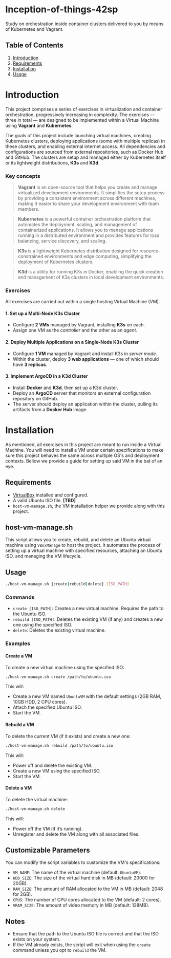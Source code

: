 # Inception-of-things-42sp
Study on orchestration inside container clusters delivered to you by means of Kubernetes and Vagrant.

## Table of Contents
1. [Introduction](#introduction)
2. [Requirements](#requirements)
3. [Installation](#installation)
4. [Usage](#usage)

# Introduction
This project comprises a series of exercises in virtualization and container orchestration, progressively increasing in complexity. The exercises — three in total — are designed to be implemented within a Virtual Machine using **Vagrant** and **Kubernetes**.

The goals of this project include launching virtual machines, creating Kubernetes clusters, deploying applications (some with multiple replicas) in these clusters, and enabling external internet access. All dependencies and configurations are sourced from external repositories, such as Docker Hub and GitHub. The clusters are setup and managed either by Kubernetes itself or its lightweight distributions, **K3s** and **K3d**.

### Key concepts

> **Vagrant** is an open-source tool that helps you create and manage virtualized development environments. It simplifies the setup process by providing a consistent environment across different machines, making it easier to share your development environment with team members.

> **Kubernetes** is a powerful container orchestration platform that automates the deployment, scaling, and management of containerized applications. It allows you to manage applications running in a distributed environment and provides features for load balancing, service discovery, and scaling.

> **K3s** is a lightweight Kubernetes distribution designed for resource-constrained environments and edge computing, simplifying the deployment of Kubernetes clusters.

> **K3d** is a utility for running K3s in Docker, enabling the quick creation and management of K3s clusters in local development environments.

### Exercises
All exercises are carried out within a single hosting Virtual Machine (VM).

#### 1. Set up a Multi-Node K3s Cluster
- Configure **2 VMs** managed by Vagrant, installing **K3s** on each.
- Assign one VM as the *controller* and the other as an *agent*.

#### 2. Deploy Multiple Applications on a Single-Node K3s Cluster
- Configure **1 VM** managed by Vagrant and install K3s in *server mode*.
- Within the cluster, deploy **3 web applications** — one of which should have **3 replicas**.

#### 3. Implement ArgoCD in a K3d Cluster
- Install **Docker** and **K3d**, then set up a K3d cluster.
- Deploy an **ArgoCD** server that monitors an external configuration repository on GitHub.
- The server should deploy an application within the cluster, pulling its artifacts from a **Docker Hub** image.

# Installation
As mentioned, all exercises in this project are meant to run inside a Virtual Machine. You will need to install a VM under certain specifications to make sure this project behaves the same across multiple OS's and deployment contexts. Bellow we provide a guide for setting up said VM in the bat of an eye.

## Requirements

- [VirtualBox](https://www.virtualbox.org/) installed and configured.
- A valid Ubuntu ISO file. **[TBD]**
- `host-vm-manage.sh`, the VM installation helper we provide along with this project.

## host-vm-manage.sh

This script allows you to create, rebuild, and delete an Ubuntu virtual machine using `VBoxManage` to host the project. It automates the process of setting up a virtual machine with specified resources, attaching an Ubuntu ISO, and managing the VM lifecycle.

## Usage

```bash
./host-vm-manage.sh {create|rebuild|delete} [ISO_PATH]
```

### Commands

- `create [ISO_PATH]`: Creates a new virtual machine. Requires the path to the Ubuntu ISO.
- `rebuild [ISO_PATH]`: Deletes the existing VM (if any) and creates a new one using the specified ISO.
- `delete`: Deletes the existing virtual machine.

### Examples

#### Create a VM

To create a new virtual machine using the specified ISO:

```bash
./host-vm-manage.sh create /path/to/ubuntu.iso
```

This will:
- Create a new VM named `UbuntuVM` with the default settings (2GB RAM, 10GB HDD, 2 CPU cores).
- Attach the specified Ubuntu ISO.
- Start the VM.

#### Rebuild a VM

To delete the current VM (if it exists) and create a new one:

```bash
./host-vm-manage.sh rebuild /path/to/ubuntu.iso
```

This will:
- Power off and delete the existing VM.
- Create a new VM using the specified ISO.
- Start the VM.

#### Delete a VM

To delete the virtual machine:

```bash
./host-vm-manage.sh delete
```

This will:
- Power off the VM (if it’s running).
- Unregister and delete the VM along with all associated files.

## Customizable Parameters

You can modify the script variables to customize the VM's specifications:

- `VM_NAME`: The name of the virtual machine (default: `UbuntuVM`).
- `HDD_SIZE`: The size of the virtual hard disk in MB (default: 20000 for 20GB).
- `RAM_SIZE`: The amount of RAM allocated to the VM in MB (default: 2048 for 2GB).
- `CPUS`: The number of CPU cores allocated to the VM (default: 2 cores).
- `VRAM_SIZE`: The amount of video memory in MB (default: 128MB).

## Notes

- Ensure that the path to the Ubuntu ISO file is correct and that the ISO exists on your system.
- If the VM already exists, the script will exit when using the `create` command unless you opt to `rebuild` the VM.
